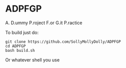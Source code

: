 # ADPFGP

A.
D.ummy
P.roject
F.or
G.it
P.ractice

To build just do:

```
git clone https://github.com/SollyMollyDolly/ADPFGP
cd ADPFGP
bash build.sh
```

Or whatever shell you use
